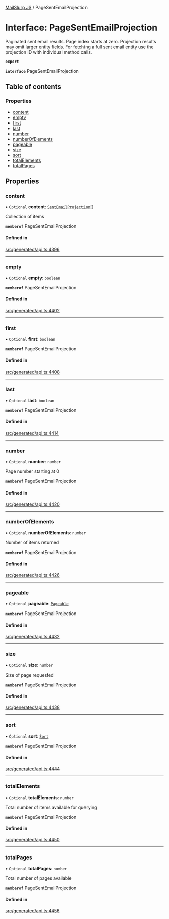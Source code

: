 [MailSlurp JS](../README.md) / PageSentEmailProjection

# Interface: PageSentEmailProjection

Paginated sent email results. Page index starts at zero. Projection results may omit larger entity fields. For fetching a full sent email entity use the projection ID with individual method calls.

**`export`**

**`interface`** PageSentEmailProjection

## Table of contents

### Properties

- [content](PageSentEmailProjection.md#content)
- [empty](PageSentEmailProjection.md#empty)
- [first](PageSentEmailProjection.md#first)
- [last](PageSentEmailProjection.md#last)
- [number](PageSentEmailProjection.md#number)
- [numberOfElements](PageSentEmailProjection.md#numberofelements)
- [pageable](PageSentEmailProjection.md#pageable)
- [size](PageSentEmailProjection.md#size)
- [sort](PageSentEmailProjection.md#sort)
- [totalElements](PageSentEmailProjection.md#totalelements)
- [totalPages](PageSentEmailProjection.md#totalpages)

## Properties

### content

• `Optional` **content**: [`SentEmailProjection`](SentEmailProjection.md)[]

Collection of items

**`memberof`** PageSentEmailProjection

#### Defined in

[src/generated/api.ts:4396](https://github.com/mailslurp/mailslurp-client/blob/f0f645f/src/generated/api.ts#L4396)

___

### empty

• `Optional` **empty**: `boolean`

**`memberof`** PageSentEmailProjection

#### Defined in

[src/generated/api.ts:4402](https://github.com/mailslurp/mailslurp-client/blob/f0f645f/src/generated/api.ts#L4402)

___

### first

• `Optional` **first**: `boolean`

**`memberof`** PageSentEmailProjection

#### Defined in

[src/generated/api.ts:4408](https://github.com/mailslurp/mailslurp-client/blob/f0f645f/src/generated/api.ts#L4408)

___

### last

• `Optional` **last**: `boolean`

**`memberof`** PageSentEmailProjection

#### Defined in

[src/generated/api.ts:4414](https://github.com/mailslurp/mailslurp-client/blob/f0f645f/src/generated/api.ts#L4414)

___

### number

• `Optional` **number**: `number`

Page number starting at 0

**`memberof`** PageSentEmailProjection

#### Defined in

[src/generated/api.ts:4420](https://github.com/mailslurp/mailslurp-client/blob/f0f645f/src/generated/api.ts#L4420)

___

### numberOfElements

• `Optional` **numberOfElements**: `number`

Number of items returned

**`memberof`** PageSentEmailProjection

#### Defined in

[src/generated/api.ts:4426](https://github.com/mailslurp/mailslurp-client/blob/f0f645f/src/generated/api.ts#L4426)

___

### pageable

• `Optional` **pageable**: [`Pageable`](Pageable.md)

**`memberof`** PageSentEmailProjection

#### Defined in

[src/generated/api.ts:4432](https://github.com/mailslurp/mailslurp-client/blob/f0f645f/src/generated/api.ts#L4432)

___

### size

• `Optional` **size**: `number`

Size of page requested

**`memberof`** PageSentEmailProjection

#### Defined in

[src/generated/api.ts:4438](https://github.com/mailslurp/mailslurp-client/blob/f0f645f/src/generated/api.ts#L4438)

___

### sort

• `Optional` **sort**: [`Sort`](Sort.md)

**`memberof`** PageSentEmailProjection

#### Defined in

[src/generated/api.ts:4444](https://github.com/mailslurp/mailslurp-client/blob/f0f645f/src/generated/api.ts#L4444)

___

### totalElements

• `Optional` **totalElements**: `number`

Total number of items available for querying

**`memberof`** PageSentEmailProjection

#### Defined in

[src/generated/api.ts:4450](https://github.com/mailslurp/mailslurp-client/blob/f0f645f/src/generated/api.ts#L4450)

___

### totalPages

• `Optional` **totalPages**: `number`

Total number of pages available

**`memberof`** PageSentEmailProjection

#### Defined in

[src/generated/api.ts:4456](https://github.com/mailslurp/mailslurp-client/blob/f0f645f/src/generated/api.ts#L4456)
